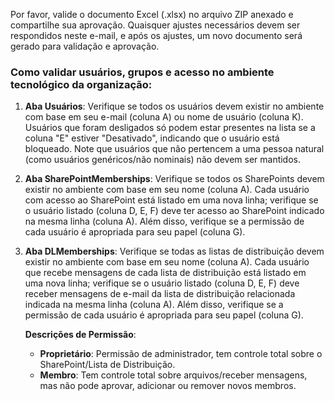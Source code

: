 Por favor, valide o documento Excel (.xlsx) no arquivo ZIP anexado e compartilhe sua aprovação. Quaisquer ajustes necessários devem ser respondidos neste e-mail, e após os ajustes, um novo documento será gerado para validação e aprovação.

### Como validar usuários, grupos e acesso no ambiente tecnológico da organização:

1. **Aba Usuários**: Verifique se todos os usuários devem existir no ambiente com base em seu e-mail (coluna A) ou nome de usuário (coluna K). Usuários que foram desligados só podem estar presentes na lista se a coluna "E" estiver "Desativado", indicando que o usuário está bloqueado. Note que usuários que não pertencem a uma pessoa natural (como usuários genéricos/não nominais) não devem ser mantidos.

2. **Aba SharePointMemberships**: Verifique se todos os SharePoints devem existir no ambiente com base em seu nome (coluna A). Cada usuário com acesso ao SharePoint está listado em uma nova linha; verifique se o usuário listado (coluna D, E, F) deve ter acesso ao SharePoint indicado na mesma linha (coluna A). Além disso, verifique se a permissão de cada usuário é apropriada para seu papel (coluna G).

3. **Aba DLMemberships**: Verifique se todas as listas de distribuição devem existir no ambiente com base em seu nome (coluna A). Cada usuário que recebe mensagens de cada lista de distribuição está listado em uma nova linha; verifique se o usuário listado (coluna D, E, F) deve receber mensagens de e-mail da lista de distribuição relacionada indicada na mesma linha (coluna A). Além disso, verifique se a permissão de cada usuário é apropriada para seu papel (coluna G).

   **Descrições de Permissão**:
   - **Proprietário**: Permissão de administrador, tem controle total sobre o SharePoint/Lista de Distribuição.
   - **Membro**: Tem controle total sobre arquivos/receber mensagens, mas não pode aprovar, adicionar ou remover novos membros.
